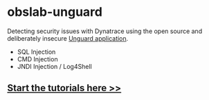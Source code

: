 # obslab-unguard
Detecting security issues with Dynatrace using the open source and deliberately insecure [Unguard application](https://github.com/dynatrace-oss/unguard).

- SQL Injection
- CMD Injection
- JNDI Injection / Log4Shell

## [Start the tutorials here >>](https://dynatrace.github.io/obslab-unguard)
